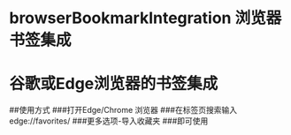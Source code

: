 # browserBookmarkIntegration 浏览器书签集成
# 谷歌或Edge浏览器的书签集成
##使用方式
###打开Edge/Chrome 浏览器
###在标签页搜索输入edge://favorites/
###更多选项-导入收藏夹
###即可使用
